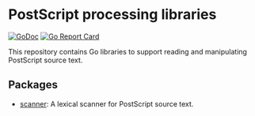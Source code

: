 # PostScript processing libraries

[![GoDoc](https://img.shields.io/static/v1?label=godoc&message=reference&color=blue)](https://pkg.go.dev/github.com/creachadair/postscript)
[![Go Report Card](https://goreportcard.com/badge/github.com/creachadair/atomicfile)](https://goreportcard.com/report/github.com/creachadair/postscript)

This repository contains Go libraries to support reading and manipulating
PostScript source text.

## Packages

- [scanner][scanner]: A lexical scanner for PostScript source text.

[scanner]: http://godoc.org/github.com/creachadair/postscript/scanner
